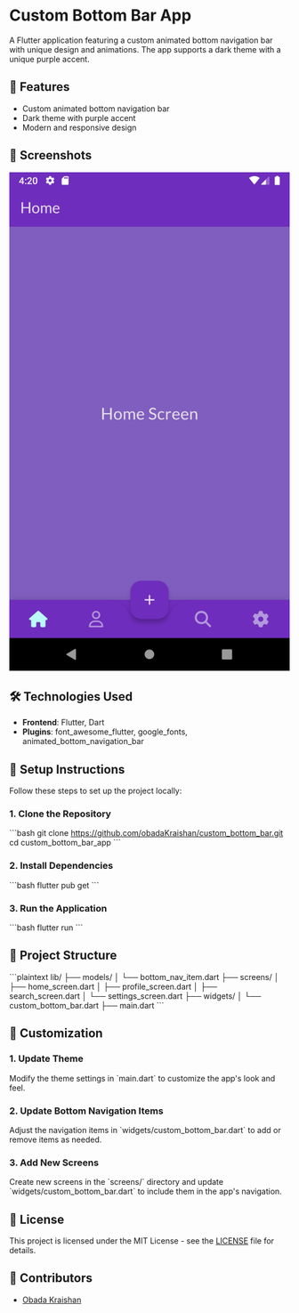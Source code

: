 
# Custom Bottom Bar App
A Flutter application featuring a custom animated bottom navigation bar with unique design and animations. The app supports a dark theme with a unique purple accent.

## 🌟 Features
- Custom animated bottom navigation bar
- Dark theme with purple accent
- Modern and responsive design

## 📸 Screenshots
<img src="screenshots/home.png" alt="screenshot"/>

## 🛠️ Technologies Used
- **Frontend**: Flutter, Dart
- **Plugins**: font_awesome_flutter, google_fonts, animated_bottom_navigation_bar

## 📝 Setup Instructions
Follow these steps to set up the project locally:

### 1. Clone the Repository
\`\`\`bash
git clone https://github.com/obadaKraishan/custom_bottom_bar.git
cd custom_bottom_bar_app
\`\`\`

### 2. Install Dependencies
\`\`\`bash
flutter pub get
\`\`\`

### 3. Run the Application
\`\`\`bash
flutter run
\`\`\`

## 📄 Project Structure
\`\`\`plaintext
lib/
├── models/
│   └── bottom_nav_item.dart
├── screens/
│   ├── home_screen.dart
│   ├── profile_screen.dart
│   ├── search_screen.dart
│   └── settings_screen.dart
├── widgets/
│   └── custom_bottom_bar.dart
├── main.dart
\`\`\`

## 🎨 Customization
### 1. Update Theme
Modify the theme settings in \`main.dart\` to customize the app's look and feel.

### 2. Update Bottom Navigation Items
Adjust the navigation items in \`widgets/custom_bottom_bar.dart\` to add or remove items as needed.

### 3. Add New Screens
Create new screens in the \`screens/\` directory and update \`widgets/custom_bottom_bar.dart\` to include them in the app's navigation.

## 📄 License
This project is licensed under the MIT License - see the [LICENSE](LICENSE) file for details.

## 👥 Contributors
- [Obada Kraishan](https://github.com/obadaKraishan)
